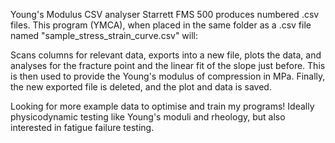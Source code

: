 Young's Modulus CSV analyser
Starrett FMS 500 produces numbered .csv files.
This program (YMCA), when placed in the same folder as a .csv file named "sample_stress_strain_curve.csv" will:

Scans columns for relevant data, exports into a new file, plots the data, and analyses for the fracture point and the linear fit of the slope just before. 
This is then used to provide the Young's modulus of compression in MPa. Finally, the new exported file is deleted, and the plot and data is saved.

Looking for more example data to optimise and train my programs!
Ideally physicodynamic testing like Young's moduli and rheology, but also interested in fatigue failure testing.
